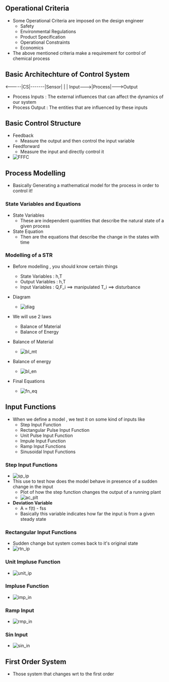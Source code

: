 ## Operational Criteria
- Some Operational Criteria are imposed on the design engineer
  - Safety
  - Environmental Regulations
  - Product Specification
  - Operational Constraints
  - Economics
- The above mentioned criteria make a requirement for control of chemical process

## Basic Architechture of Control System
  <-----|CS|-------|Sensor|
  |                    |
Input--->|Process|--->Output

- Process Inputs : The external influences that can affect the dynamics of our system
- Process Output : The entities that are influenced by these inputs

## Basic Control Structure

- Feedback
  - Measure the output and then control the input variable
- Feedforward
  - Measure the input and directly control it
- ![FFFC](fffc.jpg)

## Process Modelling
- Basically Generating a mathematical model for the process in order to control it!

### State Variables and Equations
- State Variables
  - These are independent quantities that describe the natural state of a given process
- State Equation
  - Then are the equations that describe the change in the states with time

### Modelling of a STR
- Before modelling , you should know certain things
   - State Variables : h,T
   - Output Variables : h,T 
   - Input Variables : Q,F_i ==> manipulated
                       T_i ==> disturbance
  
- Diagram
   - ![diag](diag.jpg)

- We will use 2 laws
  - Balance of Material
  - Balance of Energy

- Balance of Material
  - ![bl_mt](bl_mt.jpg)

- Balance of energy
  - ![bl_en](bl_en.jpg)

- Final Equations
  - ![fn_eq](fn_eq.jpg)

## Input Functions
- When we define a model , we test it on some kind of inputs like
   - Step Input Function
   - Rectangular Pulse Input Function
   - Unit Pulse Input Function
   - Impule Input Function
   - Ramp Input Functions
   - Sinusoidal Input Functions

### Step Input Functions
- ![sp_ip](sp_ip.jpg)
- This use to test how does the model behave in presence of a sudden change in the input
    - Plot of how the step function changes the output of a running plant
    - ![ac_plt](ac_plt.jpg)
- **Deviation Variable**
  - A = f(t) - fss 
  - Basically this variable indicates how far the input is from a given steady state

### Rectangular Input Functions
- Sudden change but system comes back to it's original state
-  ![rtn_ip](rtn_ip.jpg)

### Unit Impluse Function
- ![unit_ip](unit_ip.jpg)

### Impluse Function
- ![imp_in](imp_in.jpg)

### Ramp Input
- ![rmp_in](rmp_in.jpg)

### Sin Input
- ![sin_in](sin_in.jpg)

## First Order System
- Those system that changes wrt to the first order